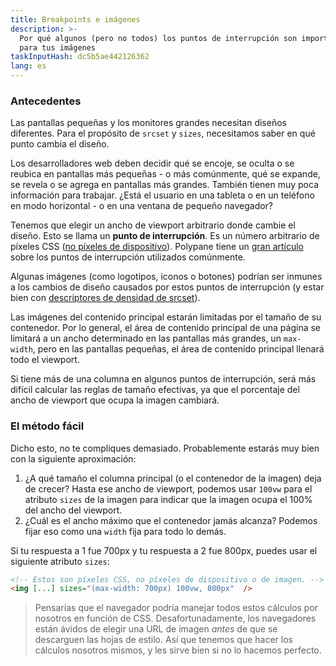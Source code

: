 ```yaml
---
title: Breakpoints e imágenes
description: >-
  Por qué algunos (pero no todos) los puntos de interrupción son importantes
  para tus imágenes
taskInputHash: dc5b5ae442126362
lang: es
---
```

### Antecedentes

Las pantallas pequeñas y los monitores grandes necesitan diseños diferentes. Para el propósito de `srcset` y `sizes`, necesitamos saber en qué punto cambia el diseño.

Los desarrolladores web deben decidir qué se encoje, se oculta o se reubica en pantallas más pequeñas - o más comúnmente, qué se expande, se revela o se agrega en pantallas más grandes. También tienen muy poca información para trabajar. ¿Está el usuario en una tableta o en un teléfono en modo horizontal - o en una ventana de pequeño navegador?

Tenemos que elegir un ancho de viewport arbitrario donde cambie el diseño. Esto se llama un **punto de interrupción**. Es un número arbitrario de píxeles CSS ([no píxeles de dispositivo](/es/pixeles-no-pixeles)). Polypane tiene un [gran artículo](https://polypane.app/blog/the-breakpoints-we-tested-in-2021-and-the-ones-to-test-in-2022/#the-breakpoints-to-develop-on-in-2023) sobre los puntos de interrupción utilizados comúnmente.

Algunas imágenes (como logotipos, iconos o botones) podrían ser inmunes a los cambios de diseño causados por estos puntos de interrupción (y estar bien con [descriptores de densidad de srcset](/es/descriptores-de-densidad)). 

Las imágenes del contenido principal estarán limitadas por el tamaño de su contenedor. Por lo general, el área de contenido principal de una página se limitará a un ancho determinado en las pantallas más grandes, un `max-width`, pero en las pantallas pequeñas, el área de contenido principal llenará todo el viewport.

Si tiene más de una columna en algunos puntos de interrupción, será más difícil calcular las reglas de tamaño efectivas, ya que el porcentaje del ancho de viewport que ocupa la imagen cambiará.

### El método fácil

Dicho esto, no te compliques demasiado. Probablemente estarás muy bien con la siguiente aproximación:

1. ¿A qué tamaño el columna principal (o el contenedor de la imagen) deja de crecer? Hasta ese ancho de viewport, podemos usar `100vw` para el atributo `sizes` de la imagen para indicar que la imagen ocupa el 100% del ancho del viewport.
2. ¿Cuál es el ancho máximo que el contenedor jamás alcanza? Podemos fijar eso como una `width` fija para todo lo demás.

Si tu respuesta a 1 fue 700px y tu respuesta a 2 fue 800px, puedes usar el siguiente atributo `sizes`:

```html
<!-- Estos son píxeles CSS, no píxeles de dispositivo o de imagen. -->
<img [...] sizes="(max-width: 700px) 100vw, 800px"  />
```



> Pensarías que el navegador podría manejar todos estos cálculos por nosotros en función de CSS. Desafortunadamente, los navegadores están ávidos de elegir una URL de imagen *antes* de que se descarguen las hojas de estilo. Así que tenemos que hacer los cálculos nosotros mismos, y les sirve bien si no lo hacemos perfecto.
